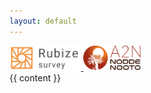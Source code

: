 ```yaml
---
layout: default
---
```


<div class="vh-100 d-flex flex-column">

  <div class="container-fluid py-2 d-flex justify-content-between">
    <a href="{{ site.url }}">
      <img src="/assets/img/rubize-survey.svg" alt="Benoo" height="40px">
    </a>
    <img src="/assets/img/a2n.png" alt="A2N" height="40px">
  </div>

  <div class="h-100">
    {{ content }}
  </div>

</div>
